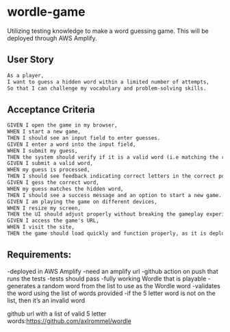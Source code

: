 # wordle-game
Utilizing testing knowledge to make a word guessing game. This will be deployed through
AWS Amplify.

## User Story

```md
As a player, 
I want to guess a hidden word within a limited number of attempts, 
So that I can challenge my vocabulary and problem-solving skills.
```

## Acceptance Criteria

```md
GIVEN I open the game in my browser,
WHEN I start a new game,
THEN I should see an input field to enter guesses.
GIVEN I enter a word into the input field,
WHEN I submit my guess,
THEN the system should verify if it is a valid word (i.e matching the required length and existing in the dictionary).
GIVEN I submit a valid word,
WHEN my guess is processed,
THEN I should see feedback indicating correct letters in the correct position (highlighted green) and correct letters in the wrong position (highlighted yellow).
GIVEN I gess the correct word,
WHEN my guess matches the hidden word,
THEN I should see a success message and an option to start a new game.
GIVEN I am playing the game on different devices,
WHEN I resize my screen,
THEN the UI should adjust properly without breaking the gameplay experience.
GIVEN I access the game's URL,
WHEN I visit the site,
THEN the game should load quickly and function properly, as it is deployed via AWS Amplify.
```

## Requirements:
-deployed in AWS Amplify 
       -need an amplify url
-github action on push that runs the tests
       -tests should pass
-fully working Wordle that is playable
       -generates a random word from the list to use as the Wordle word
       -validates the word using the list of words provided 
              -if the 5 letter word is not on the list, then it’s an invalid word

github url with a list of valid 5 letter words:https://github.com/axlrommel/wordle

